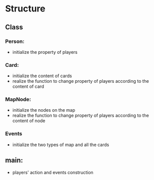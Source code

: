 # Structure
## Class
### Person: 
* initialize the property of players
### Card: 
* initialize the content of cards
* realize the function to change property of players according to the content of card
### MapNode:
* initialize the nodes on the map
* realize the function to change property of players according to the content of node
### Events
* initialize the two types of map and all the cards
## main:
* players' action and events construction
